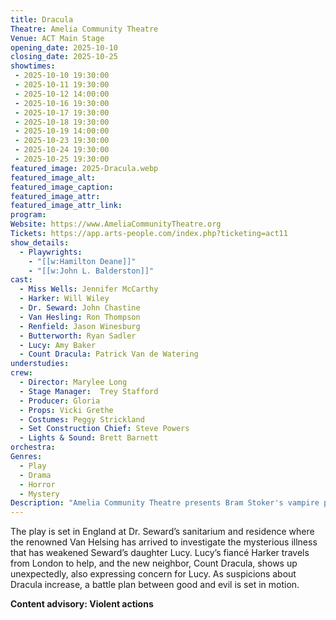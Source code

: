 ```yaml
---
title: Dracula
Theatre: Amelia Community Theatre
Venue: ACT Main Stage
opening_date: 2025-10-10
closing_date: 2025-10-25
showtimes:
 - 2025-10-10 19:30:00
 - 2025-10-11 19:30:00
 - 2025-10-12 14:00:00
 - 2025-10-16 19:30:00
 - 2025-10-17 19:30:00
 - 2025-10-18 19:30:00
 - 2025-10-19 14:00:00
 - 2025-10-23 19:30:00
 - 2025-10-24 19:30:00
 - 2025-10-25 19:30:00
featured_image: 2025-Dracula.webp
featured_image_alt: 
featured_image_caption: 
featured_image_attr: 
featured_image_attr_link: 
program: 
Website: https://www.AmeliaCommunityTheatre.org
Tickets: https://app.arts-people.com/index.php?ticketing=act11
show_details: 
  - Playwrights: 
    - "[[w:Hamilton Deane]]"
    - "[[w:John L. Balderston]]"
cast:
  - Miss Wells: Jennifer McCarthy
  - Harker: Will Wiley
  - Dr. Seward: John Chastine
  - Van Hesling: Ron Thompson
  - Renfield: Jason Winesburg
  - Butterworth: Ryan Sadler
  - Lucy: Amy Baker
  - Count Dracula: Patrick Van de Watering
understudies:
crew:
  - Director: Marylee Long
  - Stage Manager:  Trey Stafford
  - Producer: Gloria
  - Props: Vicki Grethe
  - Costumes: Peggy Strickland
  - Set Construction Chief: Steve Powers
  - Lights & Sound: Brett Barnett
orchestra:
Genres:
  - Play
  - Drama
  - Horror
  - Mystery
Description: "Amelia Community Theatre presents Bram Stoker's vampire play, 'Dracula', in a classic adaptation by playwrights Deane and Balderston."
---
```

 The play is set in England at Dr. Seward’s sanitarium and residence where the renowned Van Helsing has arrived to investigate the mysterious illness that has weakened Seward’s daughter Lucy.    Lucy’s fiancé Harker travels from London to help, and the new neighbor, Count Dracula, shows up unexpectedly, also expressing concern for Lucy.   As suspicions about Dracula increase, a battle plan between good and evil is set in motion.
 
 **Content advisory: Violent actions**